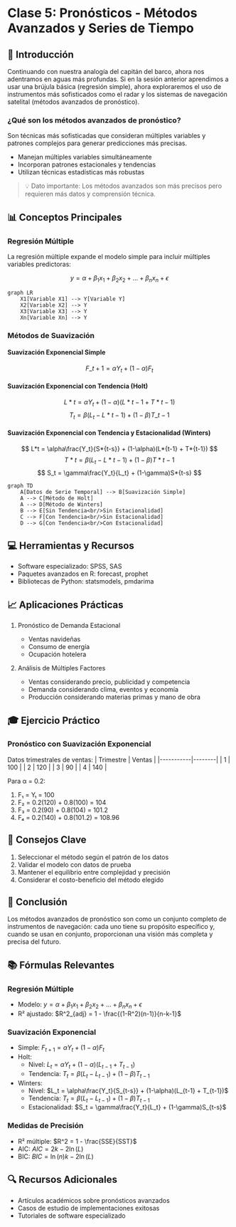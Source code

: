 # Clase 5: Pronósticos - Métodos Avanzados y Series de Tiempo

## 🎯 Introducción

Continuando con nuestra analogía del capitán del barco, ahora nos adentramos en aguas más profundas. Si en la sesión anterior aprendimos a usar una brújula básica (regresión simple), ahora exploraremos el uso de instrumentos más sofisticados como el radar y los sistemas de navegación satelital (métodos avanzados de pronóstico).

### ¿Qué son los métodos avanzados de pronóstico?

Son técnicas más sofisticadas que consideran múltiples variables y patrones complejos para generar predicciones más precisas.

- Manejan múltiples variables simultáneamente
- Incorporan patrones estacionales y tendencias
- Utilizan técnicas estadísticas más robustas

> 💡 Dato importante: Los métodos avanzados son más precisos pero requieren más datos y comprensión técnica.

## 📊 Conceptos Principales

### Regresión Múltiple

La regresión múltiple expande el modelo simple para incluir múltiples variables predictoras:

$$ y = \alpha + \beta_1x_1 + \beta_2x_2 + ... + \beta_nx_n + \epsilon $$

```mermaid
graph LR
    X1[Variable X1] --> Y[Variable Y]
    X2[Variable X2] --> Y
    X3[Variable X3] --> Y
    Xn[Variable Xn] --> Y
```

### Métodos de Suavización

#### Suavización Exponencial Simple

$$ F\_{t+1} = \alpha Y_t + (1-\alpha)F_t $$

#### Suavización Exponencial con Tendencia (Holt)

$$ L*t = \alpha Y_t + (1-\alpha)(L*{t-1} + T*{t-1}) $$
$$ T_t = \beta(L_t - L*{t-1}) + (1-\beta)T\_{t-1} $$

#### Suavización Exponencial con Tendencia y Estacionalidad (Winters)

$$ L*t = \alpha\frac{Y_t}{S*{t-s}} + (1-\alpha)(L*{t-1} + T*{t-1}) $$
$$ T*t = \beta(L_t - L*{t-1}) + (1-\beta)T*{t-1} $$
$$ S_t = \gamma\frac{Y_t}{L_t} + (1-\gamma)S*{t-s} $$

```mermaid
graph TD
    A[Datos de Serie Temporal] --> B[Suavización Simple]
    A --> C[Método de Holt]
    A --> D[Método de Winters]
    B --> E[Sin Tendencia<br/>Sin Estacionalidad]
    C --> F[Con Tendencia<br/>Sin Estacionalidad]
    D --> G[Con Tendencia<br/>Con Estacionalidad]
```

## 💻 Herramientas y Recursos

- Software especializado: SPSS, SAS
- Paquetes avanzados en R: forecast, prophet
- Bibliotecas de Python: statsmodels, pmdarima

## 📈 Aplicaciones Prácticas

1. Pronóstico de Demanda Estacional

   - Ventas navideñas
   - Consumo de energía
   - Ocupación hotelera

2. Análisis de Múltiples Factores
   - Ventas considerando precio, publicidad y competencia
   - Demanda considerando clima, eventos y economía
   - Producción considerando materias primas y mano de obra

## 🎓 Ejercicio Práctico

### Pronóstico con Suavización Exponencial

Datos trimestrales de ventas:
| Trimestre | Ventas |
|-----------|--------|
| 1 | 100 |
| 2 | 120 |
| 3 | 90 |
| 4 | 140 |

Para α = 0.2:

1. F₁ = Y₁ = 100
2. F₂ = 0.2(120) + 0.8(100) = 104
3. F₃ = 0.2(90) + 0.8(104) = 101.2
4. F₄ = 0.2(140) + 0.8(101.2) = 108.96

## 🔑 Consejos Clave

1. Seleccionar el método según el patrón de los datos
2. Validar el modelo con datos de prueba
3. Mantener el equilibrio entre complejidad y precisión
4. Considerar el costo-beneficio del método elegido

## 📝 Conclusión

Los métodos avanzados de pronóstico son como un conjunto completo de instrumentos de navegación: cada uno tiene su propósito específico y, cuando se usan en conjunto, proporcionan una visión más completa y precisa del futuro.

## 📚 Fórmulas Relevantes

### Regresión Múltiple

- Modelo: $y = \alpha + \beta_1x_1 + \beta_2x_2 + ... + \beta_nx_n + \epsilon$
- R² ajustado: $R^2_{adj} = 1 - \frac{(1-R^2)(n-1)}{n-k-1}$

### Suavización Exponencial

- Simple: $F_{t+1} = \alpha Y_t + (1-\alpha)F_t$
- Holt:
  - Nivel: $L_t = \alpha Y_t + (1-\alpha)(L_{t-1} + T_{t-1})$
  - Tendencia: $T_t = \beta(L_t - L_{t-1}) + (1-\beta)T_{t-1}$
- Winters:
  - Nivel: $L_t = \alpha\frac{Y_t}{S_{t-s}} + (1-\alpha)(L_{t-1} + T_{t-1})$
  - Tendencia: $T_t = \beta(L_t - L_{t-1}) + (1-\beta)T_{t-1}$
  - Estacionalidad: $S_t = \gamma\frac{Y_t}{L_t} + (1-\gamma)S_{t-s}$

### Medidas de Precisión

- R² múltiple: $R^2 = 1 - \frac{SSE}{SST}$
- AIC: $AIC = 2k - 2\ln(L)$
- BIC: $BIC = \ln(n)k - 2\ln(L)$

## 🔍 Recursos Adicionales

- Artículos académicos sobre pronósticos avanzados
- Casos de estudio de implementaciones exitosas
- Tutoriales de software especializado
